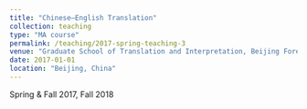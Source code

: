 ```yaml
---
title: "Chinese–English Translation"
collection: teaching
type: "MA course"
permalink: /teaching/2017-spring-teaching-3
venue: "Graduate School of Translation and Interpretation, Beijing Foreign Studies University"
date: 2017-01-01
location: "Beijing, China"
---
```

Spring & Fall 2017, Fall 2018